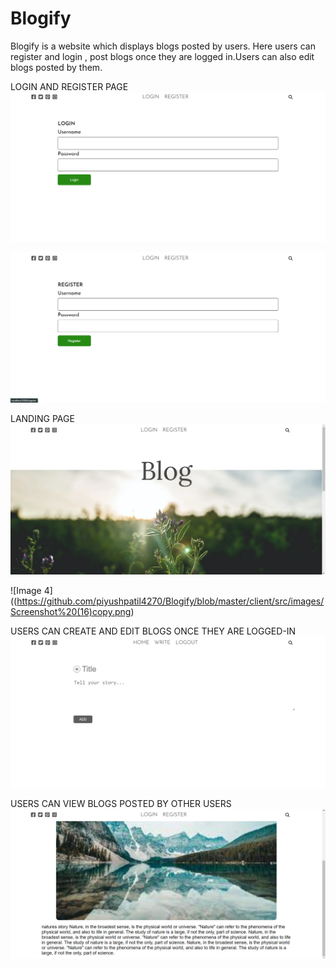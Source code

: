 # Blogify

Blogify is a website which displays blogs posted by users. Here users can register and login , post blogs once they are logged in.Users can also edit blogs posted by them.

LOGIN AND REGISTER PAGE
 ![Image 1](https://github.com/piyushpatil4270/Blogify/blob/master/client/src/images/Screenshot%20(19)copy.png) 

 
 ![Image 2](https://github.com/piyushpatil4270/Blogify/blob/master/client/src/images/Screenshot%20(20)copy.png) 
 

 LANDING PAGE
 ![Image 3](https://github.com/piyushpatil4270/Blogify/blob/master/client/src/images/Screenshot%20(15)copy.png) 
 
 
 ![Image 4]((https://github.com/piyushpatil4270/Blogify/blob/master/client/src/images/Screenshot%20(16)copy.png)
 

 USERS CAN CREATE AND EDIT BLOGS ONCE THEY ARE LOGGED-IN 
 ![Image 5](https://github.com/piyushpatil4270/Blogify/blob/master/client/src/images/Screenshot%20(21)copy.png) 
 

USERS CAN VIEW BLOGS POSTED BY OTHER USERS
 ![Image 6](https://github.com/piyushpatil4270/Blogify/blob/master/client/src/images/Screenshot%20(18)copy.png) 
 

